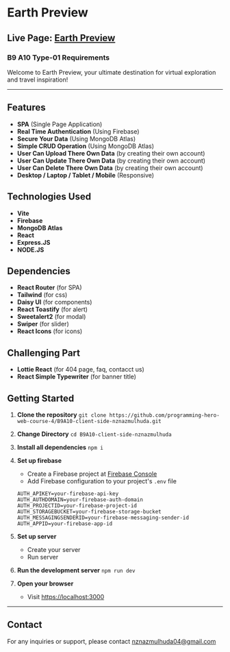 # Earth Preview
## Live Page: [Earth Preview](https://earth-preview-9130a.web.app/)
### B9 A10 Type-01 Requirements

Welcome to Earth Preview, your ultimate destination for virtual exploration and travel inspiration!

<hr />

## Features

- **SPA** (Single Page Application)
- **Real Time Authentication** (Using Firebase)
- **Secure Your Data** (Using MongoDB Atlas)
- **Simple CRUD Operation** (Using MongoDB Atlas)
- **User Can Upload There Own Data** (by creating their own account)
- **User Can Update There Own Data** (by creating their own account)
- **User Can Delete There Own Data** (by creating their own account)
- **Desktop / Laptop / Tablet / Mobile** (Responsive)

## Technologies Used

- **Vite**
- **Firebase**
- **MongoDB Atlas**
- **React**
- **Express.JS**
- **NODE.JS**

## Dependencies

- **React Router** (for SPA)
- **Tailwind** (for css)
- **Daisy UI** (for components)
- **React Toastify** (for alert)
- **Sweetalert2** (for modal)
- **Swiper** (for slider)
- **React Icons** (for icons)

## Challenging Part

- **Lottie React** (for 404 page, faq, contacct us)
- **React Simple Typewriter** (for banner title)

## Getting Started

1. **Clone the repository**
```git clone https://github.com/programming-hero-web-course-4/B9A10-client-side-nznazmulhuda.git```

2. **Change Directory**
```cd B9A10-client-side-nznazmulhuda```

3. **Install all dependencies**
```npm i```

4. **Set up firebase**
    - Create a Firebase project at [Firebase Console](https://console.firebase.google.com/)
    - Add Firebase configuration to your project's `.env` file

    ```
    AUTH_APIKEY=your-firebase-api-key
    AUTH_AUTHDOMAIN=your-firebase-auth-domain
    AUTH_PROJECTID=your-firebase-project-id
    AUTH_STORAGEBUCKET=your-firebase-storage-bucket
    AUTH_MESSAGINGSENDERID=your-firebase-messaging-sender-id
    AUTH_APPID=your-firebase-app-id
    ```

5. **Set up server**
    * Create your server
    * Run server

6. **Run the development server**
```npm run dev```

7. **Open your browser**
    * Visit [https://localhost:3000](https://localhost:3000)

<hr />

## Contact
For any inquiries or support, please contact
<a>nznazmulhuda04@gmail.com</a>